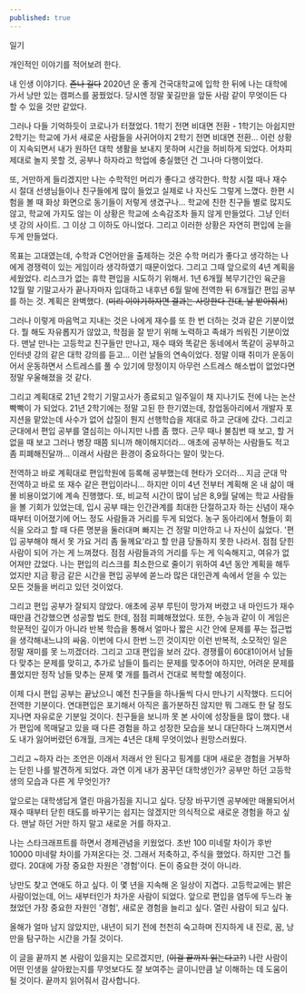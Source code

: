 ```yaml
---
published: true
---
```


일기   

개인적인 이야기를 적어보려 한다.

내 인생 이야기다. ~~존나 길다~~
2020년 운 좋게 건국대학교에 입학 한 뒤에 나는 대학에 가서 낭만 있는 캠퍼스를 꿈꿨었다.
당시엔 정말 꽃길만을 앞둔 사람 같이 무엇이든 다 할 수 있을 것만 같았다.

그러나 다들 기억하듯이 코로나가 터졌었다.
1학기 전면 비대면 전환 - 1학기는 아쉽지만 2학기는 학교에 가서 새로운 사람들을 사귀어야지
2학기 전면 비대면 전환... 이런 상황이 지속되면서 내가 원하던 대학 생활을 보내지 못하며 시간을 허비하게 되었다.
어차피 제대로 놀지 못할 것, 공부나 하자라고 학업에 충실했던 건 그나마 다행이었다.

또, 거만하게 들리겠지만 나는 수학적인 머리가 좋다고 생각한다. 학창 시절 때나 재수 시 절대 선생님들이나 친구들에게 많이 들었고 실제로 나 자신도 그렇게 느꼈다. 한편 시험을 볼 때 화상 화면으로 동기들이 저렇게 생겼구나... 학교에 친한 친구들 별로 많지도 않고, 학교에 가지도 않는 이 상황은 학교에 소속감조차 들지 않게 만들었다. 그냥 인터넷 강의 사이트. 그 이상 그 이하도 아니었다. 그리고 이러한 상황은 자연히 편입에 눈을 두게 만들었다.

목표는 고대였는데, 수학과 C언어만을 출제하는 것은 수학 머리가 좋다고 생각하는 나에게 경쟁력이 있는 게임이라 생각하였기 때문이었다. 그리고 그때 앞으로의 4년 계획을 세웠었다. 리스크가 없는 휴학 편입을 시도하기 위해서.
1년 6개월 복무기간인 육군을 12월 말 기말고사가 끝나자마자 입대하고 내후년 6월 말에 전역한 뒤 6개월간 편입 공부를 하는 것. 계획은 완벽했다. (~~미리 이야기하자면 결과는 사랑한다 건대, 날 받아줘서~~)

그러나 이렇게 마음먹고 지내는 것은 나에게 재수를 또 한 번 더하는 것과 같은 기분이었다. 뭘 해도 자유롭지가 않았고, 학점을 잘 받기 위해 노력하고 족쇄가 씌워진 기분이었다. 맨날 만나는 고등학교 친구들만 만나고, 재수 때와 똑같은 동네에서 똑같이 공부하고 인터넷 강의 같은 대학 강의를 듣고... 이런 날들의 연속이었다. 정말 이때 취미가 운동이어서 운동하면서 스트레스를 풀 수 있기에 망정이지 아무런 스트레스 해소법이 없었다면 정말 우울해졌을 것 같다.

그리고 계획대로 21년 2학기 기말고사가 종료되고 일주일이 채 지나기도 전에 나는 논산 빡빡이 가 되었다. 21년 2학기에는 정말 고된 한 한기였는데, 창업동아리에서 개발자 포지션을 맡았는데 사수가 없어 삽질이 뭔지 선행학습을 제대로 하고 군대에 갔다. 그리고 군대에서 편입 공부를 열심히는 아니지만 나름 좀 했다. 근무 때나 불침번 때 보고, 할 거 없을 때 보고 그러나 병장 때쯤 되니까 해이해지더라... 애초에 공부하는 사람들도 적고 좀 피폐해진달까... 이래서 사람은 환경이 중요하다는 말이 맞는다.

전역하고 바로 계획대로 편입학원에 등록해 공부했는데 현타가 오더라...
지금 군대 막 전역하고 바로 또 재수 같은 편입이라니...
하지만 이미 4년 전부터 계획해 온 내 삶이 매몰 비용이었기에 계속 진행했다. 또, 비교적 시간이 많이 남은 8,9월 달에는 학교 사람들을 볼 기회가 있었는데, 입시 공부 때는 인간관계를 최대한 단절하고자 하는 신념이 재수 때부터 이어졌기에 어느 정도 사람들과 거리를 두게 되었다. 농구 동아리에서 형들이 회식을 오라고 할 때 다른 명분을 둘러대며 빠지는 건 정말 미안하고 나 자신이 싫었다. '편입 공부해야 해서 못 가요 거리 좀 둘께요'라고 할 만큼 당돌하지 못한 나라서. 점점 닫힌 사람이 되어 가는 게 느껴졌다. 
점점 사람들과의 거리를 두는 게 익숙해지고, 여유가 없어져만 갔었다.
나는 편입의 리스크를 최소한으로 줄이기 위하여 4년 동안 계획을 해두었지만 지금 황금 같은 시간을 편입 공부에 쏟느라 많은 대인관계 속에서 얻을 수 있는 모든 것들을 버리고 있던 것이었다.

그리고 편입 공부가 잘되지 않았다. 애초에 공부 루틴이 망가져 버렸고 내 마인드가 재수 때만큼 건강했으면 성공할 법도 한데, 점점 피폐해졌었다. 또한, 수능과 같이 이 게임은 학문적인 깊이가 아니라 반복 학습을 통해서 얼마나 짧은 시간 안에 문제를 푸는 접근법을 생각해내느냐의 싸움. 이번에 다시 한번 느낀 것이지만 이런 반복적, 소모적인 일은 정말 재미를 못 느끼겠더라. 그리고 고대 편입을 보러 갔다. 경쟁률이 60대1이어서 남들 다 맞추는 문제를 맞히고, 추가로 남들이 틀리는 문제를 맞추어야 하지만, 어려운 문제를 풀었지만 정작 남들 맞추는 문제 몇 개를 틀려서 건대로 복학할 예정이다.

이제 다시 편입 공부는 끝났으니 예전 친구들을 하나둘씩 다시 만나기 시작했다.
드디어 전역한 기분이다. 연대편입은 포기해서 아직은 홀가분하진 않지만 뭐 그래도 한 달 정도 지나면 자유로운 기분일 것이다. 친구들을 보니까 못 본 사이에 성장들을 많이 했다.
내가 편입에 목매달고 있을 때 다른 경험을 하고 성장한 모습을 보니 대단하다 느껴지면서도 내가 잃어버렸던 6개월, 크게는 4년은 대체 무엇이었나 원망스러웠다.

그리고 ~하자 라는 조언은 이래서 저래서 안 된다고 핑계를 대며 새로운 경험을 거부하는 닫힌 나를 발견하게 되었다. 과연 이게 내가 꿈꾸던 대학생인가? 공부만 하던 고등학생의 모습과 다른 게 무엇인가?

앞으로는 대학생답게 열린 마음가짐을 지니고 싶다. 당장 바꾸기엔 공부에만 매몰되어서 재수 때부터 닫힌 태도를 바꾸기는 쉽지는 않겠지만 의식적으로 새로운 경험을 하고 싶다. 맨날 하던 거만 하지 말고 새로운 거를 하자고.

나는 스타크래프트를 하면서 경제관념을 키웠었다. 초반 100 미네랄 차이가 후반 10000 미네랄 차이를 가져온다는 것.
그래서 저축하고, 주식을 했었다. 하지만 그건 틀렸다. 20대에 가장 중요한 자원은 '경험'이다. 돈이 중요한 것이 아니라.

낭만도 찾고 연애도 하고 싶다. 이 몇 년을 지속해 온 일상이 지겹다.
고등학교에는 밝은 사람이었는데, 어느 새부터인가 차가운 사람이 되었다.
앞으로 편입을 염두에 두느라 놓쳤었던 가장 중요한 자원인 '경험', 새로운 경험을 늘리고 싶다.
열린 사람이 되고 싶다. 

올해가 얼마 남지 않았지만, 내년이 되기 전에 천천히 숙고하며 진지하게 내 진로, 꿈, 낭만을 탐구하는 시간을 가질 것이다.



이 글을 끝까지 본 사람이 있을지는 모르겠지만, (~~이걸 끝까지 읽는다고?~~)
나란 사람이 어떤 인생을 살아왔는지를 무엇보다도 잘 보여주는 글이니만큼 날 이해하는 데 도움이 될 것이다.
끝까지 읽어줘서 감사합니다.

